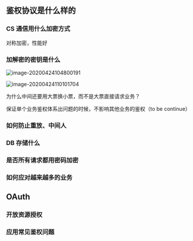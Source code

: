 ## 鉴权协议是什么样的

### CS 通信用什么加密方式

对称加密，性能好



### 加解密的密钥是什么

![image-20200424104800191](C:\Users\henrycjchen\AppData\Roaming\Typora\typora-user-images\image-20200424104800191.png)

![image-20200424110101704](C:\Users\henrycjchen\AppData\Roaming\Typora\typora-user-images\image-20200424110101704.png)

为什么中间还要用大票换小票，而不是大票直接请求业务？

保证单个业务鉴权体系出问题的时候，不影响其他业务的鉴权（to be continue）

### 如何防止重放、中间人



### DB 存储什么



### 是否所有请求都用密码加密



### 如何应对越来越多的业务



## OAuth

### 开放资源授权



### 应用常见鉴权问题

